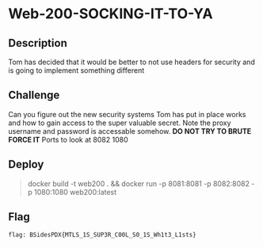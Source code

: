 # Web-200-SOCKING-IT-TO-YA

## Description
Tom has decided that it would be better to not use headers for security and is going to implement something different 


## Challenge 
Can you figure out the new security systems Tom has put in place works and how to gain access to the super valuable secret. Note the proxy username and password is accessable somehow. **DO NOT TRY TO BRUTE FORCE IT** Ports to look at 8082 1080



## Deploy
>docker build -t web200 . && docker run -p 8081:8081 -p 8082:8082 -p 1080:1080 web200:latest

## Flag

`flag: BSidesPDX{MTLS_1S_SUP3R_C00L_S0_1S_Wh1t3_L1sts}`





